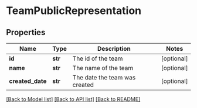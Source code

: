 # TeamPublicRepresentation

## Properties
Name | Type | Description | Notes
------------ | ------------- | ------------- | -------------
**id** | **str** | The id of the team | [optional] 
**name** | **str** | The name of the team | [optional] 
**created_date** | **str** | The date the team was created | [optional] 

[[Back to Model list]](../README.md#documentation-for-models) [[Back to API list]](../README.md#documentation-for-api-endpoints) [[Back to README]](../README.md)


